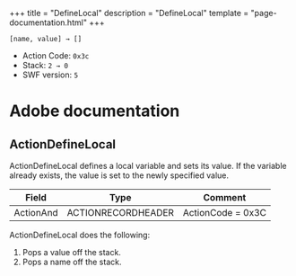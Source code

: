 +++
title = "DefineLocal"
description = "DefineLocal"
template = "page-documentation.html"
+++

```
[name, value] → []
```

- Action Code: `0x3c`
- Stack: `2 → 0`
- SWF version: `5`

# Adobe documentation

## ActionDefineLocal

ActionDefineLocal defines a local variable and sets its value. If the variable already exists, the value is set to the
newly specified value.

| Field           | Type               | Comment           |
|-----------------|--------------------|-------------------|
| ActionAnd       | ACTIONRECORDHEADER | ActionCode = 0x3C |

ActionDefineLocal does the following:
1. Pops a value off the stack.
2. Pops a name off the stack.
